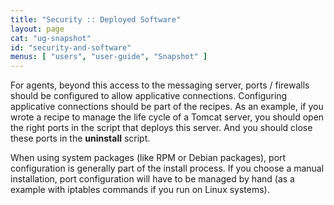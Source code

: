```yaml
---
title: "Security :: Deployed Software"
layout: page
cat: "ug-snapshot"
id: "security-and-software"
menus: [ "users", "user-guide", "Snapshot" ]
---
```


For agents, beyond this access to the messaging server, ports / firewalls should be configured
to allow applicative connections. Configuring applicative connections should be part of the recipes. As an example, if you
wrote a recipe to manage the life cycle of a Tomcat server, you should open the right ports in the script that deploys this server.
And you should close these ports in the **uninstall** script.

When using system packages (like RPM or Debian packages), port configuration is generally part of
the install process. If you choose a manual installation, port configuration will have to be managed by hand (as
a example with iptables commands if you run on Linux systems).
